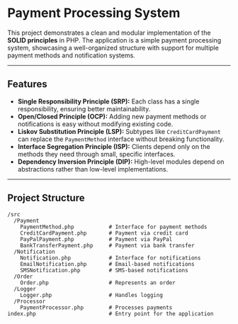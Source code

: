 # Payment Processing System

This project demonstrates a clean and modular implementation of the **SOLID principles** in PHP. The application is a simple payment processing system, showcasing a well-organized structure with support for multiple payment methods and notification systems.

---

## Features

- **Single Responsibility Principle (SRP):** Each class has a single responsibility, ensuring better maintainability.
- **Open/Closed Principle (OCP):** Adding new payment methods or notifications is easy without modifying existing code.
- **Liskov Substitution Principle (LSP):** Subtypes like `CreditCardPayment` can replace the `PaymentMethod` interface without breaking functionality.
- **Interface Segregation Principle (ISP):** Clients depend only on the methods they need through small, specific interfaces.
- **Dependency Inversion Principle (DIP):** High-level modules depend on abstractions rather than low-level implementations.

---

## Project Structure

```plaintext
/src
  /Payment
    PaymentMethod.php           # Interface for payment methods
    CreditCardPayment.php       # Payment via credit card
    PayPalPayment.php           # Payment via PayPal
    BankTransferPayment.php     # Payment via bank transfer
  /Notification
    Notification.php            # Interface for notifications
    EmailNotification.php       # Email-based notifications
    SMSNotification.php         # SMS-based notifications
  /Order
    Order.php                   # Represents an order
  /Logger
    Logger.php                  # Handles logging
  /Processor
    PaymentProcessor.php        # Processes payments
index.php                       # Entry point for the application
